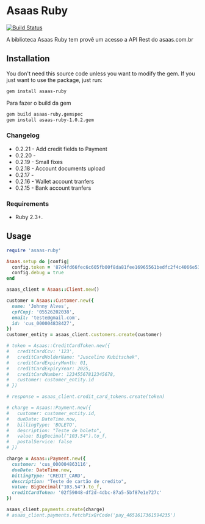 # Asaas Ruby

[![Build Status](https://travis-ci.org/thiagodiniz/asaas-ruby.svg?branch=master)](https://travis-ci.org/thiagodiniz/asaas-ruby)

A biblioteca Asaas Ruby tem provê um acesso a API Rest do asaas.com.br

## Installation

You don't need this source code unless you want to modify the gem. If you just
want to use the package, just run:

```sh
gem install asaas-ruby
```

Para fazer o build da gem

```sh
gem build asaas-ruby.gemspec
gem install asaas-ruby-1.0.2.gem
```

### Changelog

- 0.2.21 - Add credit fields to Payment
- 0.2.20 -
- 0.2.19 - Small fixes
- 0.2.18 - Account documents upload
- 0.2.17 -
- 0.2.16 - Wallet account tranfers
- 0.2.15 - Bank account tranfers

### Requirements

- Ruby 2.3+.

## Usage

```ruby
require 'asaas-ruby'

Asaas.setup do |config|
  config.token = '87d4fd66fec6c605fb00f8da81fee16965561bedfc2f4c4066e533cbaf3cece9'
  config.debug = true
end

asaas_client = Asaas::Client.new()

customer = Asaas::Customer.new({
  name: 'Johnny Alves',
  cpfCnpj: '05526202038',
  email: 'teste@gmail.com',
  id: 'cus_000004838427',
})
customer_entity = asaas_client.customers.create(customer)

# token = Asaas::CreditCardToken.new({
#   creditCardCcv: '123',
#   creditCardHolderName: "Juscelino Kubitschek",
#   creditCardExpiryMonth: 01,
#   creditCardExpiryYear: 2025,
#   creditCardNumber: 12345567812345678,
#   customer: customer_entity.id
# })

# response = asaas_client.credit_card_tokens.create(token)

# charge = Asaas::Payment.new({
#   customer: customer_entity.id,
#   dueDate: DateTime.now,
#   billingType: 'BOLETO',
#   description: "Teste de boleto",
#   value: BigDecimal("103.54").to_f,
#   postalService: false
# })

charge = Asaas::Payment.new({
  customer: 'cus_000004863116',
  dueDate: DateTime.now,
  billingType: 'CREDIT_CARD',
  description: "Teste de cartão de credito",
  value: BigDecimal("103.54").to_f,
  creditCardToken: '02f59048-df2d-4dbc-87a5-5bf87e1e727c'
})

asaas_client.payments.create(charge)
# asaas_client.payments.fetchPixQrCode('pay_4651617361594235')
```
